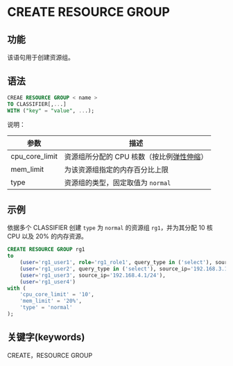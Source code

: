 # CREATE RESOURCE GROUP

## 功能

该语句用于创建资源组。

## 语法

```sql
CREAE RESOURCE GROUP < name > 
TO CLASSIFIER[,...]
WITH ("key" = "value", ...);
```

说明：

|参数|描述|
|----|----|
|cpu_core_limit|资源组所分配的 CPU 核数（按比例[弹性伸缩](../../../administration/Resource_Group.md#基本概念)）|
|mem_limit|为该资源组指定的内存百分比上限|
|type|资源组的类型，固定取值为 `normal`|

## 示例

依据多个 CLASSIFIER 创建 `type` 为 `normal` 的资源组 `rg1`，并为其分配 10 核 CPU 以及 20% 的内存资源。

```sql
CREATE RESOURCE GROUP rg1
to 
    (user='rg1_user1', role='rg1_role1', query_type in ('select'), source_ip='192.168.2.1/24'),
    (user='rg1_user2', query_type in ('select'), source_ip='192.168.3.1/24'),
    (user='rg1_user3', source_ip='192.168.4.1/24'),
    (user='rg1_user4')
with (
    'cpu_core_limit' = '10',
    'mem_limit' = '20%',
    'type' = 'normal'
);
```

## 关键字(keywords)

CREATE，RESOURCE GROUP
